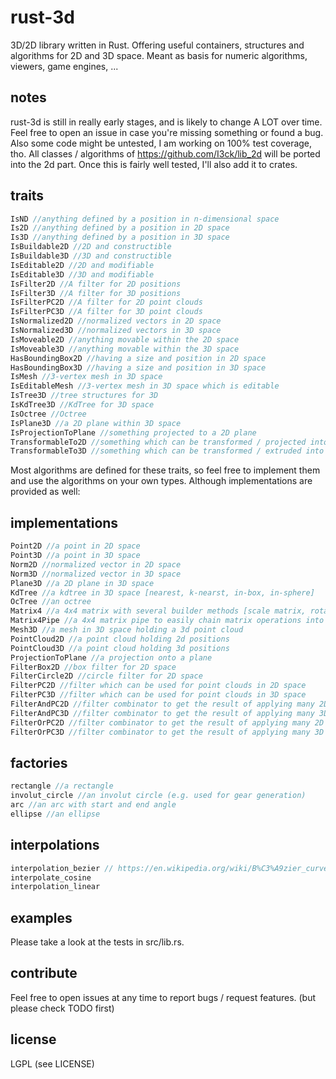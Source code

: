 rust-3d
=======
3D/2D library written in Rust.
Offering useful containers, structures and algorithms for 2D and 3D space.
Meant as basis for numeric algorithms, viewers, game engines, ...

notes
-----
rust-3d is still in really early stages, and is likely to change A LOT over time.
Feel free to open an issue in case you're missing something or found a bug.
Also some code might be untested, I am working on 100% test coverage, tho.
All classes / algorithms of https://github.com/I3ck/lib_2d will be ported into the 2d part.
Once this is fairly well tested, I'll also add it to crates.




traits
-----
```rust
IsND //anything defined by a position in n-dimensional space
Is2D //anything defined by a position in 2D space
Is3D //anything defined by a position in 3D space
IsBuildable2D //2D and constructible
IsBuildable3D //3D and constructible
IsEditable2D //2D and modifiable
IsEditable3D //3D and modifiable
IsFilter2D //A filter for 2D positions
IsFilter3D //A filter for 3D positions
IsFilterPC2D //A filter for 2D point clouds
IsFilterPC3D //A filter for 3D point clouds
IsNormalized2D //normalized vectors in 2D space
IsNormalized3D //normalized vectors in 3D space
IsMoveable2D //anything movable within the 2D space
IsMoveable3D //anything movable within the 3D space
HasBoundingBox2D //having a size and position in 2D space
HasBoundingBox3D //having a size and position in 3D space
IsMesh //3-vertex mesh in 3D space
IsEditableMesh //3-vertex mesh in 3D space which is editable
IsTree3D //tree structures for 3D
IsKdTree3D //KdTree for 3D space
IsOctree //Octree
IsPlane3D //a 2D plane within 3D space
IsProjectionToPlane //something projected to a 2D plane
TransformableTo2D //something which can be transformed / projected into 2D space (for projections onto planes)
TransformableTo3D //something which can be transformed / extruded into 3D space (for extrusions from planes)
```
Most algorithms are defined for these traits, so feel free to implement them and use the algorithms on your own types.
Although implementations are provided as well:


implementations
---------------
```rust
Point2D //a point in 2D space
Point3D //a point in 3D space
Norm2D //normalized vector in 2D space
Norm3D //normalized vector in 3D space
Plane3D //a 2D plane in 3D space
KdTree //a kdtree in 3D space [nearest, k-nearst, in-box, in-sphere]
OcTree //an octree
Matrix4 //a 4x4 matrix with several builder methods [scale matrix, rotation matrix, translation matrix, ...]
Matrix4Pipe //a 4x4 matrix pipe to easily chain matrix operations into a single matrix
Mesh3D //a mesh in 3D space holding a 3d point cloud
PointCloud2D //a point cloud holding 2d positions
PointCloud3D //a point cloud holding 3d positions
ProjectionToPlane //a projection onto a plane
FilterBox2D //box filter for 2D space
FilterCircle2D //circle filter for 2D space
FilterPC2D //filter which can be used for point clouds in 2D space
FilterPC3D //filter which can be used for point clouds in 3D space
FilterAndPC2D //filter combinator to get the result of applying many 2D filters in a chain
FilterAndPC3D //filter combinator to get the result of applying many 3D filters in a chain
FilterOrPC2D //filter combinator to get the result of applying many 2D filters concurrently
FilterOrPC3D //filter combinator to get the result of applying many 3D filters concurrently
```

factories
---------
```rust
rectangle //a rectangle
involut_circle //an involut circle (e.g. used for gear generation)
arc //an arc with start and end angle
ellipse //an ellipse
```

interpolations
--------------
```rust
interpolation_bezier // https://en.wikipedia.org/wiki/B%C3%A9zier_curve
interpolate_cosine
interpolation_linear
```


examples
--------
Please take a look at the tests in src/lib.rs.


contribute
----------
Feel free to open issues at any time to report bugs / request features. (but please check TODO first)

license
------
LGPL (see LICENSE)
